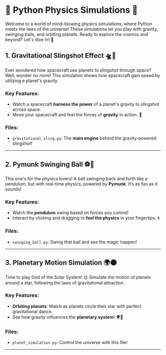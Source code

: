 # 🌌 Python Physics Simulations 🚀

Welcome to a world of mind-blowing physics simulations, where Python meets the laws of the universe! These simulations let you play with gravity, swinging balls, and orbiting planets. Ready to explore the cosmos and beyond? Let's dive in! 🌠

## 1. **Gravitational Slingshot Effect** 🛸💨

Ever wondered how spacecraft use planets to slingshot through space? Well, wonder no more! This simulation shows how spacecraft gain speed by utilizing a planet's gravity.

### Key Features:
- Watch a spacecraft **harness the power** of a planet's gravity to slingshot across space.
- Move your spacecraft and feel the forces of **gravity** in action. 🚀

### Files:
- `gravitational_sling.py`: The **main engine** behind the gravity-powered slingshot!

---

## 2. **Pymunk Swinging Ball** ⚽🎢

This one's for the physics lovers! A ball swinging back and forth like a pendulum, but with real-time physics, powered by **Pymunk**. It’s as fun as it sounds!

### Key Features:
- Watch the **pendulum** swing based on forces you control!
- Interact by clicking and dragging to **feel the physics** in your fingertips. 🌀

### Files:
- `swinging_ball.py`: Swing that ball and see the magic happen!

---

## 3. **Planetary Motion Simulation** 🌍🌑

Time to play God of the Solar System! 🌞 Simulate the motion of planets around a star, following the laws of gravitational attraction.

### Key Features:
- **Orbiting planets**: Watch as planets circle their star with perfect gravitational dance.
- See how gravity influences the **planetary system**! 🌍💫

### Files:
- `planet_simulation.py`: Control the universe with this file!

---
